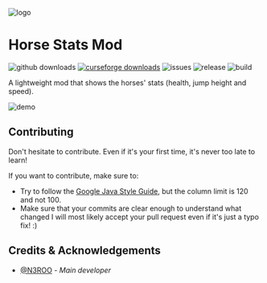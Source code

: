 ![logo](https://github.com/N3ROO/HorseStatsMod/raw/MC_1.16.3/.github/resources/horsestatsmod.png)

# Horse Stats Mod
![github downloads](https://img.shields.io/github/downloads/n3roo/horsestatsmod/total.svg?label=github%20downloads)
[![curseforge downloads](http://cf.way2muchnoise.eu/full_409126_downloads.svg)](https://www.curseforge.com/minecraft/mc-mods/horse-statistics)
![issues](https://img.shields.io/github/issues/n3roo/horsestatsmod.svg)
![release](https://img.shields.io/github/release/n3roo/horsestatsmod.svg)
![build](https://img.shields.io/github/workflow/status/N3ROO/horsestatsmod/Build%20MC1.16.3?label=build%201.16.3)

A lightweight mod that shows the horses' stats (health, jump height and speed). 

![demo](https://github.com/N3ROO/HorseStatsMod/raw/MC_1.16.3/.github/resources/demo-1.1.0.png)

## Contributing
Don't hesitate to contribute. Even if it's your first time, it's never too late to learn!

If you want to contribute, make sure to:
- Try to follow the [Google Java Style Guide](https://google.github.io/styleguide/javaguide.html), but the column limit is 120 and not 100.
- Make sure that your commits are clear enough to understand what changed
I will most likely accept your pull request even if it's just a typo fix! :)

## Credits & Acknowledgements

- [@N3ROO](https://github.com/N3ROO)  - *Main developer*
